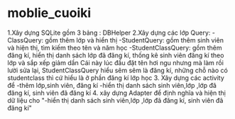 # moblie_cuoiki
1.Xây dựng SQLite gồm 3 bảng : DBHelper
2.Xây dựng các lớp Query: 
-ClassQuery: gồm thêm lớp và hiển thị
-StudentQuery: gồm thêm sinh viên và hiện thị, tìm kiếm theo tên và năm học
-StudentClassQuery: gồm thêm đăng kí, hiển thị danh sách lớp đã đăng kí, thống kê sinh viên đăng kí theo lớp  và sắp xếp giảm dần
Cái này lúc đầu đặt tên hơi ngu nhưng mà làm rồi lười sửa lại, StudentClassQuery hiểu sêm sêm là đăng kí, những chỗ nào có studentclass thì cứ hiểu là ở phần đăng kí lớp học 
3. Xây dựng các activity để
-thêm lớp,sinh viên, đăng kí
-hiển thị danh sách sinh viên,lớp ,lớp đã đăng kí, sinh viên đã đăng kí
4. xây dựng Adapter để định nghĩa và hiện thị dữ liệu cho "-hiển thị danh sách sinh viên,lớp ,lớp đã đăng kí, sinh viên đã đăng kí"
